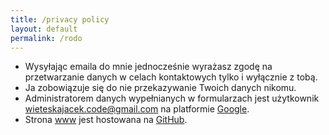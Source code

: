 ```yaml
---
title: /privacy policy
layout: default
permalink: /rodo
---
```



* Wysyłając emaila do mnie jednocześnie wyrażasz zgodę na przetwarzanie danych w celach kontaktowych tylko i wyłącznie z tobą.
* Ja zobowiązuje się do nie przekazywanie Twoich danych nikomu.
* Administratorem danych wypełnianych w formularzach jest użytkownik wieteskajacek.code@gmail.com na platformie [Google](https://policies.google.com/privacy).
* Strona [www](https://keca13.github.io/) jest hostowana na [GitHub](https://github.com/).

